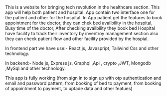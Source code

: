 This is a website for  bringing tech revolution in the healthcare section.
This app will help both patient and hospital.
App contain two interface one for the patient and other for the hospital.
In App patient get the features to book appointment for the doctor, they can chek bed availbility in the hospital, Busy time of the doctor, After checking availbility they book bed
Hospital have facility to track their inventory by inventroy management section 
also they can check patient flow and other facility provided by the hospial.


In frontend part we have use:- React js, Javaspript, Tailwind Css and other technology.

In backend:- Node js, Express js, Graphql ,Api , crypto ,JWT, Mongodb ,MySql and other technology.

This app is fully working (from sign in to sign up with otp authentication and email and password pattern, from booking of bed to payment, from booking of appointment to payment, to uptade data and other featues)
